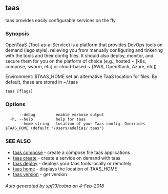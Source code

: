 ## taas

taas provides easily configurable services on the fly

### Synopsis



OpenTaaS (Tool-as-a-Service) is a platform that provides DevOps tools on demand (lego style). relieving you from manually configuring and tinkering with the tools and their config files.
It should also deploy, monitor, and secure them for you on the platform of choice (e.g., hosted ~ [k8s, compose, swarm, etc]  or cloud-based ~ [AWS, OpenStack, Azure, etc])   

Environment:
$TAAS_HOME          set an alternative TaaS location for files. By default, these are stored in ~/.taas


```
taas [flags]
```

### Options

```
      --debug         enable verbose output
  -h, --help          help for taas
      --home string   location of your Taas config. Overrides $TAAS_HOME (default "/Users/adelias/.taas")
```

### SEE ALSO
* [taas compose](taas_compose.md)	 - create a compose file taas applications
* [taas create](taas_create.md)	 - create a service on demand with taas
* [taas deploy](taas_deploy.md)	 - deploys your taas tools locally or remotely
* [taas home](taas_home.md)	 - displays the location of TAAS_HOME
* [taas version](taas_version.md)	 - get version

###### Auto generated by spf13/cobra on 4-Feb-2018
